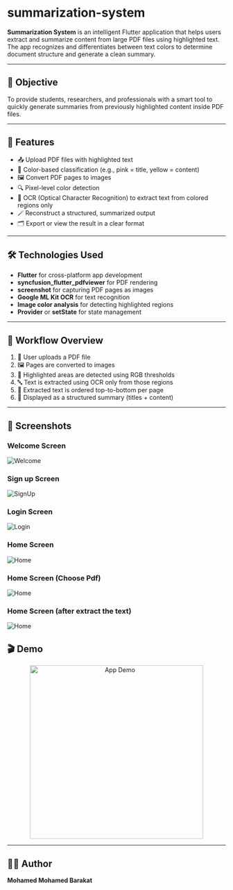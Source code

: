 # summarization-system


**Summarization System** is an intelligent Flutter application that helps users extract and summarize content from large PDF files using highlighted text. The app recognizes and differentiates between text colors to determine document structure and generate a clean summary.

---

## 🎯 Objective

To provide students, researchers, and professionals with a smart tool to quickly generate summaries from previously highlighted content inside PDF files.

---

## 🚀 Features

- 📤 Upload PDF files with highlighted text  
- 🎨 Color-based classification (e.g., pink = title, yellow = content)  
- 🖼️ Convert PDF pages to images  
- 🔍 Pixel-level color detection  
- 🧠 OCR (Optical Character Recognition) to extract text from colored regions only  
- 🪄 Reconstruct a structured, summarized output  
- 🗂️ Export or view the result in a clear format

---

## 🛠️ Technologies Used

- **Flutter** for cross-platform app development  
- **syncfusion_flutter_pdfviewer** for PDF rendering  
- **screenshot** for capturing PDF pages as images  
- **Google ML Kit OCR** for text recognition  
- **Image color analysis** for detecting highlighted regions  
- **Provider** or **setState** for state management

---

## 🧪 Workflow Overview

1. 📄 User uploads a PDF file  
2. 🖼️ Pages are converted to images  
3. 🎯 Highlighted areas are detected using RGB thresholds  
4. 🔤 Text is extracted using OCR only from those regions  
5. 📝 Extracted text is ordered top-to-bottom per page  
6. 📑 Displayed as a structured summary (titles + content)

---

## 📱 Screenshots

### Welcome Screen
![Welcome](images/WelcomeScreen.png)







### Sign up Screen
![SignUp](images/SignUpScreen.png)







### Login Screen
![Login](images/LoginScreen.png)






### Home Screen
![Home](images/HomeScreen.png)







### Home Screen (Choose Pdf)
![Home](images/ChoosePdf.png)






### Home Screen (after extract the text)
![Home](images/ExtractText.png)




## 🎬 Demo

<p align="center">
  <img src="images/demo.gif" width="400" alt="App Demo"/>
</p>


---

## 🧑‍💻 Author

**Mohamed Mohamed Barakat**  
